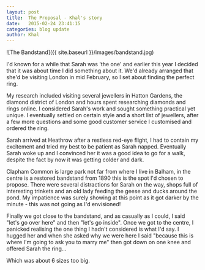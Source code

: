 ```yaml
---
layout: post
title:  The Proposal - Khal's story
date:   2015-02-24 23:41:15
categories: blog update
author: Khal
---
```

![The Bandstand]({{ site.baseurl }}/images/bandstand.jpg)

I'd known for a while that Sarah was 'the one' and earlier this year I decided that it was about time I did something about it. We'd already arranged that she'd be visiting London in mid February, so I set about finding the perfect ring.


My research included visiting several jewellers in Hatton Gardens, the diamond district of London and hours spent researching diamonds and rings online. I considered Sarah's work and sought something practical yet unique. I eventually settled on certain style and a short list of jewellers, after a few more questions and some good customer service I customised and ordered the ring. 


Sarah arrived at Heathrow after a restless red-eye flight, I had to contain my excitement and tried my best to be patient as Sarah napped. Eventually Sarah woke up and I convinced her it was a good idea to go for a walk, despite the fact by now it was getting colder and dark.


Clapham Common is large park not far from where I live in Balham, in the centre is a restored bandstand from 1890 this is the spot I'd chosen to propose. There were several distractions for Sarah on the way, shops full of interesting trinkets and an old lady feeding the geese and ducks around the pond. My impatience was surely showing at this point as it got darker by the minute - this was not going as I'd envisioned!


Finally we got close to the bandstand, and as casually as I could, I said "let's go over here" and then "let's go inside". Once we got to the centre, I panicked realising the one thing I hadn't considered is what I'd say. I hugged her and when she asked why we were here I said "because this is where I'm going to ask you to marry me" then got down on one knee and offered Sarah the ring...


Which was about 6 sizes too big.

